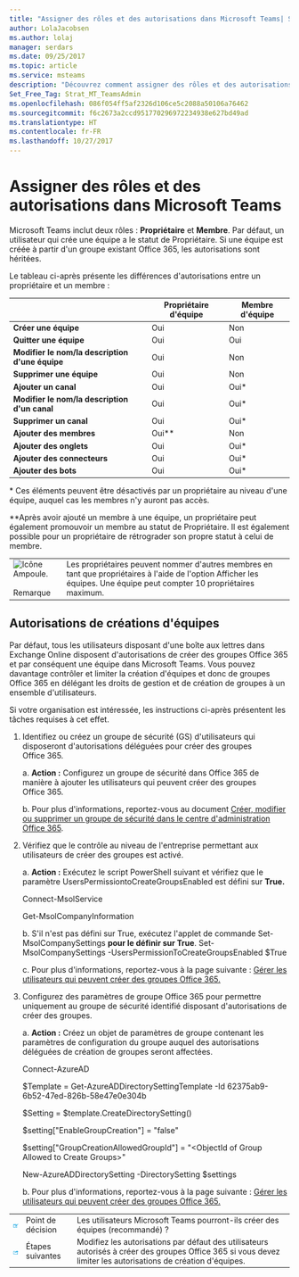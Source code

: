 ```yaml
---
title: "Assigner des rôles et des autorisations dans Microsoft Teams| Support Microsoft"
author: LolaJacobsen
ms.author: lolaj
manager: serdars
ms.date: 09/25/2017
ms.topic: article
ms.service: msteams
description: "Découvrez comment assigner des rôles et des autorisations de propriétaire et de membre d'équipe dans Microsoft Teams, notamment des autorisations de création d'équipes."
Set_Free_Tag: Strat_MT_TeamsAdmin
ms.openlocfilehash: 086f054ff5af2326d106ce5c2088a50106a76462
ms.sourcegitcommit: f6c2673a2ccd951770296972234938e627bd49ad
ms.translationtype: HT
ms.contentlocale: fr-FR
ms.lasthandoff: 10/27/2017
---
```

<a name="assign-roles-and-permissions-in-microsoft-teams"></a>Assigner des rôles et des autorisations dans Microsoft Teams
===============================================

Microsoft Teams inclut deux rôles : **Propriétaire** et **Membre**. Par défaut, un utilisateur qui crée une équipe a le statut de Propriétaire. Si une équipe est créée à partir d'un groupe existant Office 365, les autorisations sont héritées.

Le tableau ci-après présente les différences d'autorisations entre un propriétaire et un membre :

|  |Propriétaire d'équipe  |Membre d'équipe  |
|---------|---------|---------|
|**Créer une équipe**     |Oui        |Non         |
|**Quitter une équipe**     |Oui         |Oui         |
|**Modifier le nom/la description d'une équipe**      |Oui         |Non         |
|**Supprimer une équipe**      |Oui         |Non         |
|**Ajouter un canal**      |Oui         |Oui*         |
|**Modifier le nom/la description d'un canal**      |Oui         |Oui*         |
|**Supprimer un canal**      |Oui         |Oui*         |
|**Ajouter des membres**      |Oui**         |Non         |
|**Ajouter des onglets**      |Oui         |Oui*         |
|**Ajouter des connecteurs**      |Oui         |Oui*         |
|**Ajouter des bots**      |Oui         |Oui*         |
\* Ces éléments peuvent être désactivés par un propriétaire au niveau d'une équipe, auquel cas les membres n'y auront pas accès.

\*\*Après avoir ajouté un membre à une équipe, un propriétaire peut également promouvoir un membre au statut de Propriétaire. Il est également possible pour un propriétaire de rétrograder son propre statut à celui de membre.

| | |
|---------|---------|
|![Icône Ampoule.](media/Assign_roles_and_permissions_in_Microsoft_Teams_image1.png) <br></br>Remarque     |Les propriétaires peuvent nommer d'autres membres en tant que propriétaires à l'aide de l'option Afficher les équipes. Une équipe peut compter 10 propriétaires maximum.         |

<a name="permissions-to-create-teams"></a>Autorisations de créations d'équipes
---------------------------

Par défaut, tous les utilisateurs disposant d'une boîte aux lettres dans Exchange Online disposent d'autorisations de créer des groupes Office 365 et par conséquent une équipe dans Microsoft Teams. Vous pouvez davantage contrôler et limiter la création d'équipes et donc de groupes Office 365 en délégant les droits de gestion et de création de groupes à un ensemble d'utilisateurs.

Si votre organisation est intéressée, les instructions ci-après présentent les tâches requises à cet effet.

1.  Identifiez ou créez un groupe de sécurité (GS) d'utilisateurs qui disposeront d'autorisations déléguées pour créer des groupes Office 365.

    a.  **Action :** Configurez un groupe de sécurité dans Office 365 de manière à ajouter les utilisateurs qui peuvent créer des groupes Office 365.

    b.  Pour plus d'informations, reportez-vous au document [Créer, modifier ou supprimer un groupe de sécurité dans le centre d'administration Office 365](https://support.office.com/article/Create-edit-or-delete-a-security-group-in-the-Office-365-admin-center-55c96b32-e086-4c9e-948b-a018b44510cb).

2.  Vérifiez que le contrôle au niveau de l'entreprise permettant aux utilisateurs de créer des groupes est activé.

    a.  **Action :** Exécutez le script PowerShell suivant et vérifiez que le paramètre UsersPermissiontoCreateGroupsEnabled est défini sur **True.**

    Connect-MsolService

    Get-MsolCompanyInformation

    b.  S'il n'est pas défini sur True, exécutez l'applet de commande Set-MsolCompanySettings **pour le définir sur True**.
Set-MsolCompanySettings -UsersPermissionToCreateGroupsEnabled $True

    c. Pour plus d'informations, reportez-vous à la page suivante : [Gérer les utilisateurs qui peuvent créer des groupes Office 365.](https://support.office.com/en-us/article/Manage-Office-365-Group-Creation-4c46c8cb-17d0-44b5-9776-005fced8e618?ui=en-US&rs=en-001&ad=US#checkclevelsettings)

3.  Configurez des paramètres de groupe Office 365 pour permettre uniquement au groupe de sécurité identifié disposant d'autorisations de créer des groupes.

    a.  **Action :** Créez un objet de paramètres de groupe contenant les paramètres de configuration du groupe auquel des autorisations déléguées de création de groupes seront affectées. 

    Connect-AzureAD

    $Template = Get-AzureADDirectorySettingTemplate -Id 62375ab9-6b52-47ed-826b-58e47e0e304b

    $Setting = $template.CreateDirectorySetting()

    $setting["EnableGroupCreation"] = "false"

    $setting["GroupCreationAllowedGroupId"] = "&lt;ObjectId of Group Allowed to Create Groups>"

    New-AzureADDirectorySetting -DirectorySetting $settings

    b. Pour plus d'informations, reportez-vous à la page suivante : [Gérer les utilisateurs qui peuvent créer des groupes Office 365.](https://support.office.com/en-us/article/Manage-Office-365-Group-Creation-4c46c8cb-17d0-44b5-9776-005fced8e618?ui=en-US&rs=en-US&ad=US#step3)


||||
|---------|---------|---------|
| ![Icône Point de décision.](media/Assign_roles_and_permissions_in_Microsoft_Teams_image2.png)     |Point de décision         |Les utilisateurs Microsoft Teams pourront-ils créer des équipes (recommandé) ?         |
| ![Icône Étapes suivantes.](media/Assign_roles_and_permissions_in_Microsoft_Teams_image3.png)    |Étapes suivantes         |Modifiez les autorisations par défaut des utilisateurs autorisés à créer des groupes Office 365 si vous devez limiter les autorisations de création d'équipes.         |
